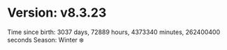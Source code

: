 # Version: v8.3.23
Time since birth: 3037 days, 72889 hours, 4373340 minutes, 262400400 seconds
Season: Winter ❄️
